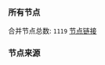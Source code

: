 ### 所有节点
合并节点总数: `1119`
[节点链接](https://raw.githubusercontent.com/rzhy1/11/master/sub/sub_merge_base64.txt)

### 节点来源